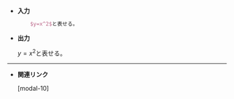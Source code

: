 <!--4-->
<!--＄…＄ (インライン数式)-->

- **入力**
    
    ```latex
        $y=x^2$と表せる。
    ```
    
- **出力**
    
    $y=x^2$と表せる。
    

---

- **関連リンク**

    <div class="related-link-wrapper">
        [modal-10]<!--align環境(ディスプレイ数式)-->
    </div>
    
